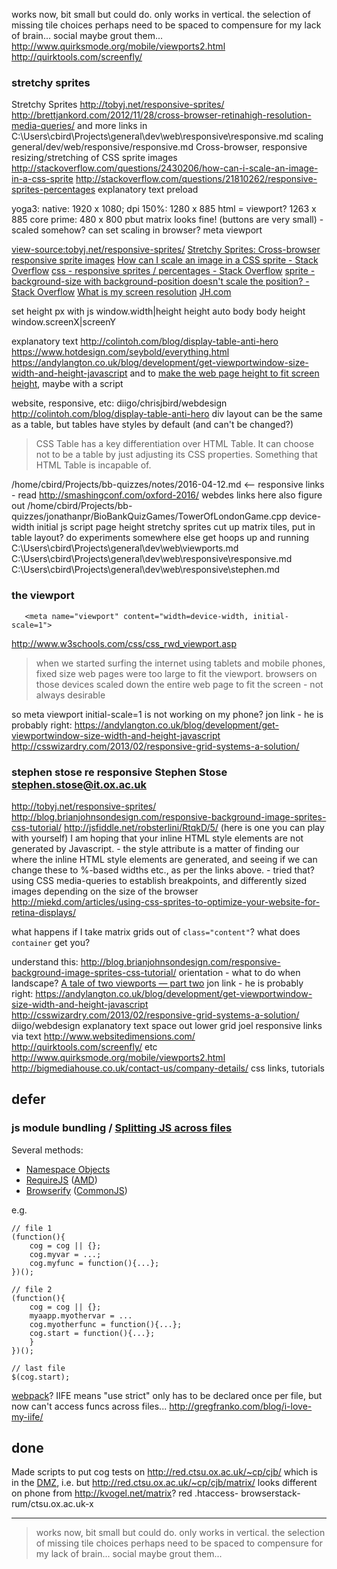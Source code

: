 
works now, bit small but could do. only works in vertical. the selection of missing tile choices perhaps need to be spaced to compensure for my lack of brain... social maybe grout them... 
http://www.quirksmode.org/mobile/viewports2.html
http://quirktools.com/screenfly/

### stretchy sprites

Stretchy Sprites http://tobyj.net/responsive-sprites/
http://brettjankord.com/2012/11/28/cross-browser-retinahigh-resolution-media-queries/
and more links in C:\Users\cbird\Projects\general\dev\web\responsive\responsive.md
scaling general/dev/web/responsive/responsive.md
Cross-browser, responsive resizing/stretching of CSS sprite images
http://stackoverflow.com/questions/2430206/how-can-i-scale-an-image-in-a-css-sprite
http://stackoverflow.com/questions/21810262/responsive-sprites-percentages
explanatory text
preload

yoga3: native: 1920 x 1080; dpi 150%: 1280 x 885 html = viewport? 1263 x 885
core prime: 480 x 800 pbut matrix looks fine! (buttons are very small) - scaled somehow?
can set scaling in browser? meta viewport

[view-source:tobyj.net/responsive-sprites/](view-source:http://tobyj.net/responsive-sprites/)
[Stretchy Sprites: Cross-browser responsive sprite images](http://tobyj.net/responsive-sprites/)
[How can I scale an image in a CSS sprite - Stack Overflow](http://stackoverflow.com/questions/2430206/how-can-i-scale-an-image-in-a-css-sprite)
[css - responsive sprites / percentages - Stack Overflow](http://stackoverflow.com/questions/21810262/responsive-sprites-percentages)
[sprite - background-size with background-position doesn't scale the position? - Stack Overflow](http://stackoverflow.com/questions/17033806/background-size-with-background-position-doesnt-scale-the-position?lq=1)
[What is my screen resolution](http://whatismyscreenresolution.com/)
[JH.com](http://www.jaredhirsch.com/)

set height px with js
window.width|height
height auto body
body height
window.screenX|screenY

explanatory text
http://colintoh.com/blog/display-table-anti-hero
https://www.hotdesign.com/seybold/everything.html
https://andylangton.co.uk/blog/development/get-viewportwindow-size-width-and-height-javascript
and to [make the web page height to fit screen height](http://stackoverflow.com/questions/11868474/how-to-make-the-web-page-height-to-fit-screen-height), maybe with a script

website, responsive, etc: diigo/chrisjbird/webdesign
http://colintoh.com/blog/display-table-anti-hero
    div layout can be the same as a table, but tables have styles by default (and can't be changed?)
>CSS Table has a key differentiation over HTML Table. It can choose not to be a table by just adjusting its CSS properties. Something that HTML Table is incapable of.

/home/cbird/Projects/bb-quizzes/notes/2016-04-12.md <-- responsive links - read
http://smashingconf.com/oxford-2016/ webdes links here also
figure out /home/cbird/Projects/bb-quizzes/jonathanpr/BioBankQuizGames/TowerOfLondonGame.cpp
device-width initial
js script page height
stretchy sprites
cut up matrix tiles, put in table layout?
do experiments somewhere else
get hoops up and running
C:\Users\cbird\Projects\general\dev\web\viewports.md
C:\Users\cbird\Projects\general\dev\web\responsive\responsive.md
C:\Users\cbird\Projects\general\dev\web\responsive\stephen.md

### the viewport

       <meta name="viewport" content="width=device-width, initial-scale=1">

http://www.w3schools.com/css/css_rwd_viewport.asp

>when we started surfing the internet using tablets and mobile phones, fixed size web pages were too large to fit the viewport.
>browsers on those devices scaled down the entire web page to fit the screen - not always desirable

so meta viewport initial-scale=1 is not working on my phone?
jon link - he is probably right: https://andylangton.co.uk/blog/development/get-viewportwindow-size-width-and-height-javascript
http://csswizardry.com/2013/02/responsive-grid-systems-a-solution/

### stephen stose re responsive Stephen Stose <stephen.stose@it.ox.ac.uk>

http://tobyj.net/responsive-sprites/
http://blog.brianjohnsondesign.com/responsive-background-image-sprites-css-tutorial/
http://jsfiddle.net/robsterlini/RtqkD/5/ (here is one you can play with yourself)
I am hoping that your inline HTML style elements are not generated by Javascript. - the style attribute is
a matter of finding our where the inline HTML style elements are generated, and seeing if we can change these to %-based widths etc., as per the links above. - tried that? 
using CSS media-queries to establish breakpoints, and differently sized images depending on the size of the browser
http://miekd.com/articles/using-css-sprites-to-optimize-your-website-for-retina-displays/

what happens if I take matrix grids out of `class="content"`?
what does `container` get you?

understand this: http://blog.brianjohnsondesign.com/responsive-background-image-sprites-css-tutorial/
orientation - what to do when landscape? [A tale of two viewports — part two](http://www.quirksmode.org/mobile/viewports2.html)
jon link - he is probably right: https://andylangton.co.uk/blog/development/get-viewportwindow-size-width-and-height-javascript
http://csswizardry.com/2013/02/responsive-grid-systems-a-solution/
diigo/webdesign
explanatory text
space out lower grid
joel responsive links via text
    http://www.websitedimensions.com/
    http://quirktools.com/screenfly/ etc
    http://www.quirksmode.org/mobile/viewports2.html
    http://bigmediahouse.co.uk/contact-us/company-details/
css links, tutorials

## defer

### js module bundling / [Splitting JS across files](http://stackoverflow.com/questions/16749870/splitting-javascript-into-several-files)

Several methods:

* [Namespace Objects](https://addyosmani.com/blog/essential-js-namespacing/)
* [RequireJS](http://requirejs.org/) ([AMD](https://en.wikipedia.org/wiki/Asynchronous_module_definition))
* [Browserify](http://browserify.org/) ([CommonJS](http://requirejs.org/docs/commonjs.html))

e.g.

    // file 1
    (function(){
        cog = cog || {};
        cog.myvar = ...;
        cog.myfunc = function(){...};
    })();
    
    // file 2
    (function(){
        cog = cog || {};
        myaapp.myothervar = ...
        cog.myotherfunc = function(){...};
        cog.start = function(){...};
        }
    })();
    
    // last file
    $(cog.start);

[webpack](https://webpack.github.io/docs/commonjs.html)?
IIFE means "use strict" only has to be declared once per file, but now can't access funcs across files... http://gregfranko.com/blog/i-love-my-iife/

## done

Made scripts to put cog tests on http://red.ctsu.ox.ac.uk/~cp/cjb/ which is in the [DMZ](https://en.wikipedia.org/wiki/DMZ_(computing)), i.e.
but http://red.ctsu.ox.ac.uk/~cp/cjb/matrix/ looks different on phone from http://kvogel.net/matrix?
red .htaccess-
browserstack-
rum/ctsu.ox.ac.uk-x

---

>works now, bit small but could do. only works in vertical. the selection of missing tile choices perhaps need to be spaced to compensure for my lack of brain... social maybe grout them... 
